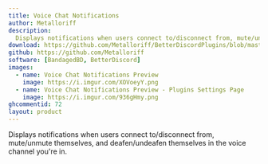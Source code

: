 ```yaml
---
title: Voice Chat Notifications
author: Metalloriff
description:
  Displays notifications when users connect to/disconnect from, mute/unmute themselves, and deafen/undeafen themselves in the voice channel you're in.
download: https://github.com/Metalloriff/BetterDiscordPlugins/blob/master/VoiceChatNotifications.plugin.js
github: https://github.com/Metalloriff
software: [BandagedBD, BetterDiscord]
images:
  - name: Voice Chat Notifications Preview
    image: https://i.imgur.com/XOVoeyY.png
  - name: Voice Chat Notifications Preview - Plugins Settings Page
    image: https://i.imgur.com/936gHmy.png
ghcommentid: 72
layout: product
---
```

Displays notifications when users connect to/disconnect from, mute/unmute themselves, and deafen/undeafen themselves in the voice channel you're in.